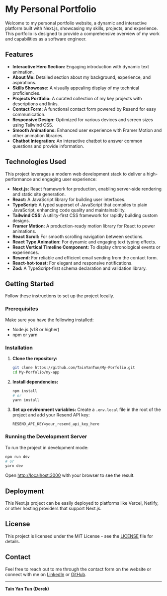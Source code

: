 # My Personal Portfolio

Welcome to my personal portfolio website, a dynamic and interactive platform built with Next.js, showcasing my skills, projects, and experience. This portfolio is designed to provide a comprehensive overview of my work and capabilities as a software engineer.

## Features

*   **Interactive Hero Section:** Engaging introduction with dynamic text animation.
*   **About Me:** Detailed section about my background, experience, and aspirations.
*   **Skills Showcase:** A visually appealing display of my technical proficiencies.
*   **Projects Portfolio:** A curated collection of my key projects with descriptions and links.
*   **Contact Form:** A functional contact form powered by Resend for easy communication.
*   **Responsive Design:** Optimized for various devices and screen sizes using Tailwind CSS.
*   **Smooth Animations:** Enhanced user experience with Framer Motion and other animation libraries.
*   **Chatbot Integration:** An interactive chatbot to answer common questions and provide information.

## Technologies Used

This project leverages a modern web development stack to deliver a high-performance and engaging user experience:

*   **Next.js:** React framework for production, enabling server-side rendering and static site generation.
*   **React:** A JavaScript library for building user interfaces.
*   **TypeScript:** A typed superset of JavaScript that compiles to plain JavaScript, enhancing code quality and maintainability.
*   **Tailwind CSS:** A utility-first CSS framework for rapidly building custom designs.
*   **Framer Motion:** A production-ready motion library for React to power animations.
*   **React Scroll:** For smooth scrolling navigation between sections.
*   **React Type Animation:** For dynamic and engaging text typing effects.
*   **React Vertical Timeline Component:** To display chronological events or experiences.
*   **Resend:** For reliable and efficient email sending from the contact form.
*   **React-hot-toast:** For elegant and responsive notifications.
*   **Zod:** A TypeScript-first schema declaration and validation library.

## Getting Started

Follow these instructions to set up the project locally.

### Prerequisites

Make sure you have the following installed:

*   Node.js (v18 or higher)
*   npm or yarn

### Installation

1.  **Clone the repository:**

    ```bash
    git clone https://github.com/TainYanTun/My-Porfolio.git
    cd My-Porfolio/my-app
    ```

2.  **Install dependencies:**

    ```bash
    npm install
    # or
    yarn install
    ```

3.  **Set up environment variables:**
    Create a `.env.local` file in the root of the project and add your Resend API key:

    ```
    RESEND_API_KEY=your_resend_api_key_here
    ```

### Running the Development Server

To run the project in development mode:

```bash
npm run dev
# or
yarn dev
```

Open [http://localhost:3000](http://localhost:3000) with your browser to see the result.

## Deployment

This Next.js project can be easily deployed to platforms like Vercel, Netlify, or other hosting providers that support Next.js.

## License

This project is licensed under the MIT License - see the [LICENSE](LICENSE) file for details.

## Contact

Feel free to reach out to me through the contact form on the website or connect with me on [LinkedIn](https://www.linkedin.com/in/tainyantun/) or [GitHub](https://github.com/TainYanTun).

---

**Tain Yan Tun (Derek)**